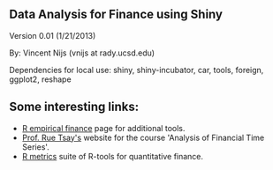 ## Data Analysis for Finance using Shiny

Version 0.01 (1/21/2013)

By: Vincent Nijs (vnijs at rady.ucsd.edu)

Dependencies for local use: shiny, shiny-incubator, car, tools, foreign, ggplot2, reshape

## Some interesting links:
- [R empirical finance](http://cran.r-project.org/web/views/Finance.html) page for additional tools.
- [Prof. Rue Tsay's](http://faculty.chicagobooth.edu/ruey.tsay/teaching/bs41202/sp2012/) website for the course 'Analysis of Financial Time Series'.
- [R metrics](https://www.rmetrics.org/) suite of R-tools for quantitative finance.